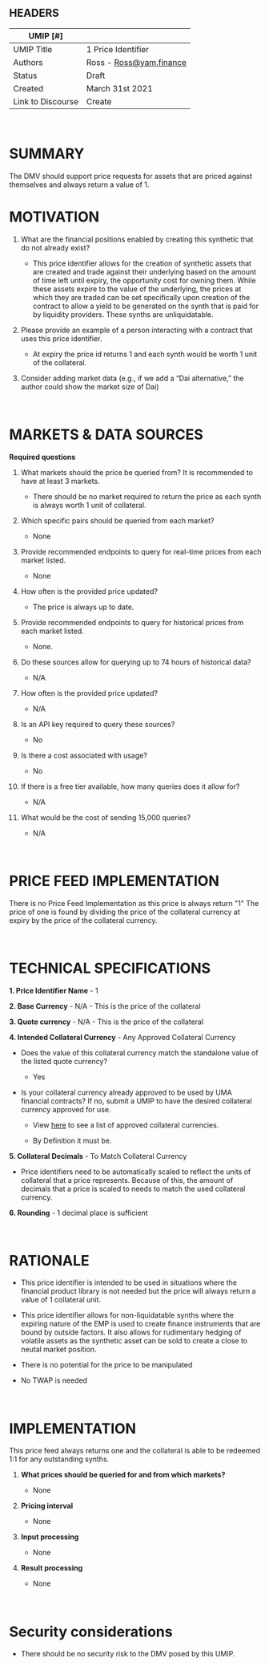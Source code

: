 ## HEADERS
| UMIP [#]     |                                                                                                                                  |
|------------|------------------------------------------------------------------------------------------------------------------------------------------|
| UMIP Title | 1 Price Identifier                                                                                                |
| Authors    | Ross - Ross@yam.finance
| Status     | Draft                                                                                                                                   |
| Created    | March 31st 2021
| Link to Discourse   | Create                                                                              |

<br>

# SUMMARY 

The DMV should support price requests for assets that are priced against themselves and always return a value of 1.


# MOTIVATION

1. What are the financial positions enabled by creating this synthetic that do not already exist?

    - This price identifier allows for the creation of synthetic assets that are created and trade against their underlying based on the amount of time left until expiry, the opportunity cost for owning them. While these assets expire to the value of the underlying, the prices at which they are traded can be set specifically upon creation of the contract to allow a yield to be generated on the synth that is paid for by liquidity providers. These synths are unliquidatable.

2. Please provide an example of a person interacting with a contract that uses this price identifier. 

   - At expiry the price id returns 1 and each synth would be worth 1 unit of the collateral.

3. Consider adding market data  (e.g., if we add a “Dai alternative,” the author could show the market size of Dai)

<br> 

# MARKETS & DATA SOURCES

 **Required questions**

1. What markets should the price be queried from? It is recommended to have at least 3 markets.

    - There should be no market required to return the price as each synth is always worth 1 unit of collateral. 

2.  Which specific pairs should be queried from each market?

    - None

2. Provide recommended endpoints to query for real-time prices from each market listed. 

    - None
    
4. How often is the provided price updated?

    - The price is always up to date.

5. Provide recommended endpoints to query for historical prices from each market listed. 

    - None.

6.  Do these sources allow for querying up to 74 hours of historical data? 

    - N/A

7.  How often is the provided price updated?

    - N/A

8. Is an API key required to query these sources? 

    - No

9. Is there a cost associated with usage? 

    - No

10. If there is a free tier available, how many queries does it allow for?

    - N/A

11.  What would be the cost of sending 15,000 queries?

     - N/A

<br>

# PRICE FEED IMPLEMENTATION

There is no Price Feed Implementation as this price is always return "1" The price of one is found by dividing the price of the collateral currency at expiry by the price of the collateral currency.

<br>

# TECHNICAL SPECIFICATIONS

**1. Price Identifier Name** - 1

**2. Base Currency** - N/A - This is the price of the collateral

**3. Quote currency** - N/A - This is the price of the collateral

**4. Intended Collateral Currency** - Any Approved Collateral Currency

- Does the value of this collateral currency match the standalone value of the listed quote currency? 

    - Yes

- Is your collateral currency already approved to be used by UMA financial contracts? If no, submit a UMIP to have the desired collateral currency approved for use. 

    - View [here](https://docs.umaproject.org/uma-tokenholders/approved-collateral-currencies) to see a list of approved collateral currencies. 

    - By Definition it must be.

**5. Collateral Decimals** - To Match Collateral Currency

- Price identifiers need to be automatically scaled to reflect the units of collateral that a price represents. Because of this, the amount of decimals that a price is scaled to needs to match the used collateral currency. 


**6. Rounding** - 1 decimal place is sufficient


<br>

# RATIONALE

- This price identifier is intended to be used in situations where the financial product library is not needed but the price will always return a value of 1 collateral unit.

- This price identifier allows for non-liquidatable synths where the expiring nature of the EMP is used to create finance instruments that are bound by outside factors. It also allows for rudimentary hedging of volatile assets as the synthetic asset can be sold to create a close to neutal market position.

- There is no potential for the price to be manipulated

- No TWAP is needed

<br>

# IMPLEMENTATION

This price feed always returns one and the collateral is able to be redeemed 1:1 for any outstanding synths.

1. **What prices should be queried for and from which markets?**

    - None

2. **Pricing interval**

    - None

3. **Input processing**

    - None

4. **Result processing** 

    - None

<br>

# Security considerations

- There should be no security risk to the DMV posed by this UMIP.
